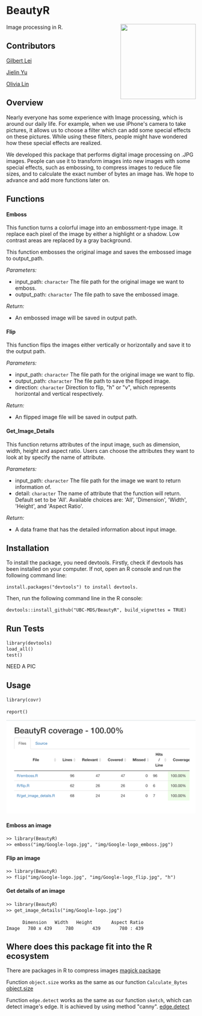 # BeautyR

<img src="img/logo.png" align="right" height="200" width="200"/>

Image processing in R.

## Contributors

[Gilbert Lei](https://github.com/gilbertlei)

[Jielin Yu](https://github.com/jielinyu)

[Olivia Lin](https://github.com/olivia-lin)

## Overview
Nearly everyone has some experience with Image processing, which is around our daily life. For example, when we use iPhone's camera to take pictures, it allows us to choose a filter which can add some special effects on these pictures. While using these filters, people might have wondered how these special effects are realized.

We developed this package that performs digital image processing on .JPG images. People can use it to transform images into new images with some special effects, such as embossing, to compress images to reduce file sizes, and to calculate the exact number of bytes an image has. We hope to advance and add more functions later on.

## Functions
#### Emboss

This function turns a colorful image into an embossment-type image. It replace each pixel of the image by either a highlight or a shadow. Low contrast areas are replaced by a gray background.

This function embosses the original image and saves the embossed image to output_path.

*Parameters:*  
- input_path: `character` The file path for the original image we want to emboss.  
- output_path: `character` The file path to save the embossed image.

*Return:*   
- An embossed image will be saved in output path.


#### Flip

This function flips the images either vertically or horizontally and save it to the output path.

*Parameters:*  
- input_path: `character` The file path for the original image we want to flip.
- output_path: `character`  The file path to save the flipped image.
- direction: `character` Direction to flip, "h" or "v", which represents horizontal and vertical respectively.

*Return:*  
- An flipped image file will be saved in output path.


#### Get_Image_Details

This function returns attributes of the input image, such as dimension, width, height and aspect ratio. Users can choose the attributes they want to look at by specify the name of attribute.

*Parameters:*  
- input_path: `character` The file path for the image we want to return information of.
- detail: `character` The name of attribute that the function will return. Default set to be 'All'. Available choices are: 'All', 'Dimension', 'Width', 'Height', and 'Aspect Ratio'.

*Return:*  
- A data frame that has the detailed information about input image.




## Installation
To install the package, you need devtools.
Firstly, check if devtools has been installed on your computer. If not, open an R console and run the following command line:
```
install.packages("devtools") to install devtools.
```

Then, run the following command line in the R console: 
```
devtools::install_github("UBC-MDS/BeautyR", build_vignettes = TRUE)
```

## Run Tests

```
library(devtools)
load_all()
test()
```
NEED A PIC

## Usage
```
library(covr)

report()
```
![](img/coverageR.png)

#### Emboss an image
```
>> library(BeautyR)
>> emboss("img/Google-logo.jpg", "img/Google-logo_emboss.jpg")
```

#### Flip an image  
```
>> library(BeautyR)
>> flip("img/Google-logo.jpg", "img/Google-logo_flip.jpg", "h")  
```

#### Get details of an image  
```
>> library(BeautyR)
>> get_image_details("img/Google-logo.jpg")

      Dimension	  Width	  Height	   Aspect Ratio
Image	780 x 439	  780	    439	      780 : 439
```

## Where does this package fit into the R ecosystem

There are packages in R to compress images
[magick package](https://cran.r-project.org/web/packages/magick/vignettes/intro.html)

Function `object.size` works as the same as our function `Calculate_Bytes` [object.size](https://stat.ethz.ch/R-manual/R-devel/library/utils/html/object.size.html)

Function `edge.detect` works as the same as our function `sketch`, which can detect image's edge.
It is achieved by using method "canny". [edge.detect](https://www.rdocumentation.org/packages/wvtool/versions/1.0/topics/edge.detect)
